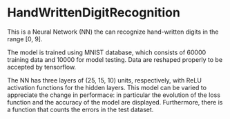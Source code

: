 # HandWrittenDigitRecognition

This is a Neural Network (NN) the can recognize hand-written digits in the range [0, 9]. 

The model is trained using MNIST database, which consists of 60000 training data and 10000 for model testing. Data are reshaped properly to be accepted by tensorflow.

The NN has three layers of (25, 15, 10) units, respectively, with ReLU activation functions for the hidden layers. This model can be varied to appreciate the change in performace: in particular the evolution of the loss function and the accuracy of the model are displayed. Furthermore, there is a function that counts the errors in the test dataset.
